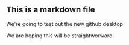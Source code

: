 ## This is a markdown file
We're going to test out the new github desktop

We are hoping this will be straightworward.